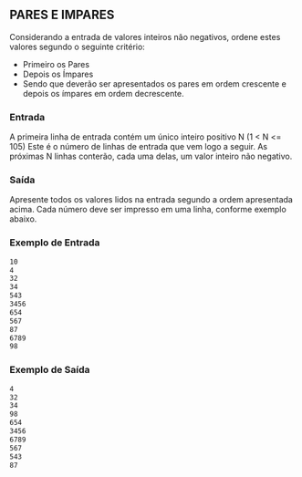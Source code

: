 ## PARES E IMPARES

Considerando a entrada de valores inteiros não negativos, ordene estes valores segundo o seguinte critério:

- Primeiro os Pares
- Depois os Ímpares
- Sendo que deverão ser apresentados os pares em ordem crescente e depois os ímpares em ordem decrescente.

### Entrada

A primeira linha de entrada contém um único inteiro positivo N (1 < N <= 105) Este é o número de linhas de entrada que vem logo a seguir. As próximas N linhas conterão, cada uma delas, um valor inteiro não negativo.

### Saída

Apresente todos os valores lidos na entrada segundo a ordem apresentada acima. Cada número deve ser impresso em uma linha, conforme exemplo abaixo.

### Exemplo de Entrada

```bash
10
4
32
34
543
3456
654
567
87
6789
98
```

### Exemplo de Saída

```bash
4
32
34
98
654
3456
6789
567
543
87
```
